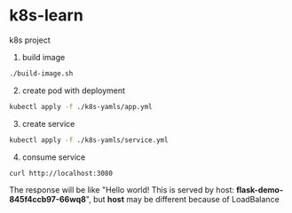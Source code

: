 # k8s-learn
k8s project

1. build image
```bash
./build-image.sh
```

2. create pod with deployment
```bash
kubectl apply -f ./k8s-yamls/app.yml
```

3. create service
```bash
kubectl apply -f ./k8s-yamls/service.yml
```

4. consume service
```bash
curl http://localhost:3080
```

The response will be like "Hello world! This is served by host: **flask-demo-845f4ccb97-66wq8**", but **host** may be different because of LoadBalance 